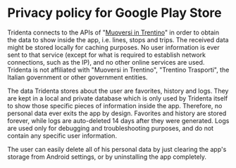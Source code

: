 # Privacy policy for Google Play Store

Tridenta connects to the APIs of "[Muoversi in Trentino](https://www.trentinotrasporti.it/en/travel-with-us/muoversi-en)" in order to obtain the data to show inside the app, i.e. lines, stops and trips. The received data might be stored locally for caching purposes. No user information is ever sent to that service (except for what is required to establish network connections, such as the IP), and no other online services are used. Tridenta is not affiliated with "Muoversi in Trentino", "Trentino Trasporti", the Italian government or other government entities.

The data Tridenta stores about the user are favorites, history and logs. They are kept in a local and private database which is only used by Tridenta itself to show those specific pieces of information inside the app. Therefore, no personal data ever exits the app by design. Favorites and history are stored forever, while logs are auto-deleted 14 days after they were generated. Logs are used only for debugging and troubleshooting purposes, and do not contain any specific user information.

The user can easily delete all of his personal data by just clearing the app's storage from Android settings, or by uninstalling the app completely.

